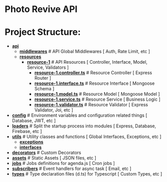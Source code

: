 # Photo Revive API

# Project Structure:

- [**api**](src/api)
  - [**middlewares**](src/api/middlewares) # API Global Middlewares [ Auth, Rate Limit, etc ]
  - [**resources**](src/api/resources)
    - [**resource-1**](src/api/resources/fixer) # API Resources [ Controller, Interface, Model, Service, Validators ]
      - [**resource-1.controller.ts**](src/api/resources/fixer/fixer.controller.ts) # Resource Controller [ Express Router ]
      - [**resource-1.interface.ts**](src/api/resources/fixer/fixer.interface.ts) # Resource Interface [ Mongoose Schema ]
      - [**resource-1.model.ts**](src/api/resources/fixer/fixer.model.ts) # Resource Model [ Mongoose Model ]
      - [**resource-1.service.ts**](src/api/resources/fixer/fixer.service.ts) # Resource Service [ Business Logic ]
      - [**resource-1.validator.ts**](src/api/resources/fixer/fixer.validator.ts) # Resource Validator [ Express Validator, Joi, etc ]
- [**config**](src/config) # Environment variables and configuration related things [ Database, JWT, etc ]
- [**loaders**](src/loaders) # Split the startup process into modules [ Express, Database, Firebase, etc ]
- [**utils**](src/utils) # Utility classes and functions [ Global Interfaces, Exceptions, etc ]
  - [**exceptions**](src/utils/exceptions)
  - [**interfaces**](src/utils/interfaces)
- [**decorators**](src/utils/decorators) # Custom Decorators
- [**assets**](src/assets) # Static Assets [ JSON files, etc ]
- [**jobs**](src/jobs) # Jobs definitions for agenda.js [ Cron jobs ]
- [**subscribers**](src/subscribers) # Event handlers for async task [ Email, etc ]
- [**types**](src/types) # Type declaration files (d.ts) for Typescript [ Custom Types, etc ]
